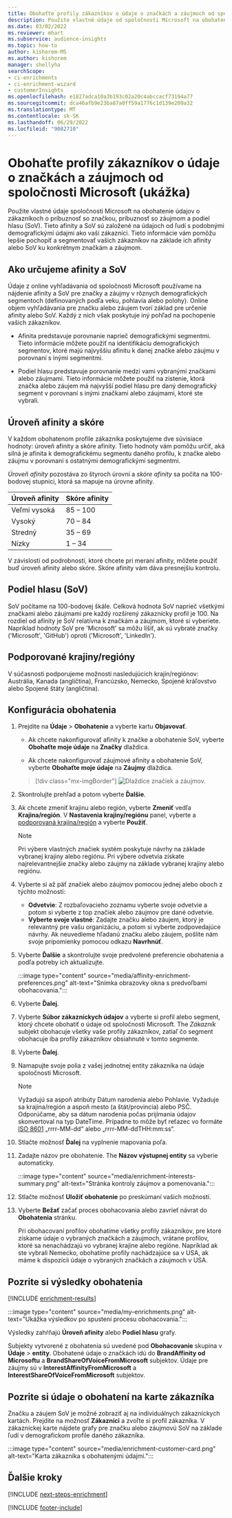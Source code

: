 ```yaml
---
title: Obohaťte profily zákazníkov o údaje o značkách a záujmoch od spoločnosti Microsoft (ukážka)
description: Použite vlastné údaje od spoločnosti Microsoft na obohatenie údajov o zákazníkoch o príbuznosť a zdieľanie hlasu.
ms.date: 03/02/2022
ms.reviewer: mhart
ms.subservice: audience-insights
ms.topic: how-to
author: kishorem-MS
ms.author: kishorem
manager: shellyha
searchScope:
- ci-enrichments
- ci-enrichment-wizard
- customerInsights
ms.openlocfilehash: e1827adca10a3b193c02a20c4abccacf73194a77
ms.sourcegitcommit: dca46afb9e23ba87a0ff59a1776c1d139e209a32
ms.translationtype: MT
ms.contentlocale: sk-SK
ms.lasthandoff: 06/29/2022
ms.locfileid: "9082710"
---
```

# <a name="enrich-customer-profiles-with-brands-and-interests-data-from-microsoft-preview"></a>Obohaťte profily zákazníkov o údaje o značkách a záujmoch od spoločnosti Microsoft (ukážka)

Použite vlastné údaje spoločnosti Microsoft na obohatenie údajov o zákazníkoch o príbuznosť so značkou, príbuznosť so záujmom a podiel hlasu (SoV). Tieto afinity a SoV sú založené na údajoch od ľudí s podobnými demografickými údajmi ako vaši zákazníci. Tieto informácie vám pomôžu lepšie pochopiť a segmentovať vašich zákazníkov na základe ich afinity alebo SoV ku konkrétnym značkám a záujmom.

## <a name="how-we-determine-affinities-and-sov"></a>Ako určujeme afinity a SoV

Údaje z online vyhľadávania od spoločnosti Microsoft používame na nájdenie afinity a SoV pre značky a záujmy v rôznych demografických segmentoch (definovaných podľa veku, pohlavia alebo polohy). Online objem vyhľadávania pre značku alebo záujem tvorí základ pre určenie afinity alebo SoV. Každý z nich však poskytuje iný pohľad na pochopenie vašich zákazníkov.

- Afinita predstavuje porovnanie naprieč demografickými segmentmi. Tieto informácie môžete použiť na identifikáciu demografických segmentov, ktoré majú najvyššiu afinitu k danej značke alebo záujmu v porovnaní s inými segmentmi.

- Podiel hlasu predstavuje porovnanie medzi vami vybranými značkami alebo záujmami. Tieto informácie môžete použiť na zistenie, ktorá značka alebo záujem má najvyšší podiel hlasu pre daný demografický segment v porovnaní s inými značkami alebo záujmami, ktoré ste vybrali.

## <a name="affinity-level-and-score"></a>Úroveň afinity a skóre

V každom obohatenom profile zákazníka poskytujeme dve súvisiace hodnoty: úroveň afinity a skóre afinity. Tieto hodnoty vám pomôžu určiť, aká silná je afinita k demografickému segmentu daného profilu, k značke alebo záujmu v porovnaní s ostatnými demografickými segmentmi.

*Úroveň afinity* pozostáva zo štyroch úrovní a *skóre afinity* sa počíta na 100-bodovej stupnici, ktorá sa mapuje na úrovne afinity.

|Úroveň afinity |Skóre afinity  |
|---------|---------|
|Veľmi vysoká     | 85 – 100       |
|Vysoký     | 70 – 84        |
|Stredný     | 35 – 69        |
|Nízky     | 1 – 34        |

V závislosti od podrobností, ktoré chcete pri meraní afinity, môžete použiť buď úroveň afinity alebo skóre. Skóre afinity vám dáva presnejšiu kontrolu.

## <a name="share-of-voice-sov"></a>Podiel hlasu (SoV)

SoV počítame na 100-bodovej škále. Celková hodnota SoV naprieč všetkými značkami alebo záujmami pre každý rozšírený zákaznícky profil je 100. Na rozdiel od afinity je SoV relatívna k značkám a záujmom, ktoré si vyberiete. Napríklad hodnoty SoV pre 'Microsoft' sa môžu líšiť, ak sú vybraté značky ('Microsoft', 'GitHub') oproti ('Microsoft', 'LinkedIn').

## <a name="supported-countriesregions"></a>Podporované krajiny/regióny

V súčasnosti podporujeme možnosti nasledujúcich krajín/regiónov: Austrália, Kanada (angličtina), Francúzsko, Nemecko, Spojené kráľovstvo alebo Spojené štáty (angličtina).

## <a name="configure-the-enrichment"></a>Konfigurácia obohatenia

1. Prejdite na **Údaje** > **Obohatenie** a vyberte kartu **Objavovať**.

   - Ak chcete nakonfigurovať afinity k značke a obohatenie SoV, vyberte **Obohaťte moje údaje** na **Značky** dlaždica.

   - Ak chcete nakonfigurovať záujmové afinity a obohatenie SoV, vyberte **Obohaťte moje údaje** na **Záujmy** dlaždica.

   > [!div class="mx-imgBorder"]
   > ![Dlaždice značiek a záujmov.](media/BrandsInterest-tile-Hub.png "Dlaždice značiek a záujmov")

1. Skontrolujte prehľad a potom vyberte **Ďalšie**.

1. Ak chcete zmeniť krajinu alebo región, vyberte **Zmeniť** vedľa **Krajina/región**. V **Nastavenia krajiny/regiónu** panel, vyberte a [podporovaná krajina/región](#supported-countriesregions) a vyberte **Použiť**.

   > [!NOTE]
   > Pri výbere vlastných značiek systém poskytuje návrhy na základe vybranej krajiny alebo regiónu. Pri výbere odvetvia získate najrelevantnejšie značky alebo záujmy na základe vybranej krajiny alebo regiónu.

1. Vyberte si až päť značiek alebo záujmov pomocou jednej alebo oboch z týchto možností:

   - **Odvetvie**: Z rozbaľovacieho zoznamu vyberte svoje odvetvie a potom si vyberte z top značiek alebo záujmov pre dané odvetvie.
   - **Vyberte svoje vlastné**: Zadajte značku alebo záujem, ktorý je relevantný pre vašu organizáciu, a potom si vyberte zodpovedajúce návrhy. Ak neuvedieme hľadanú značku alebo záujem, pošlite nám svoje pripomienky pomocou odkazu **Navrhnúť**.

1. Vyberte **Ďalšie** a skontrolujte svoje predvolené preferencie obohatenia a podľa potreby ich aktualizujte.

   :::image type="content" source="media/affinity-enrichment-preferences.png" alt-text="Snímka obrazovky okna s predvoľbami obohacovania.":::

1. Vyberte **Ďalej**.

1. Vyberte **Súbor zákazníckych údajov** a vyberte si profil alebo segment, ktorý chcete obohatiť o údaje od spoločnosti Microsoft. The *Zákazník* subjekt obohacuje všetky vaše profily zákazníkov, zatiaľ čo segment obohacuje iba profily zákazníkov obsiahnuté v tomto segmente.

1. Vyberte **Ďalej**.

1. Namapujte svoje polia z vašej jednotnej entity zákazníka na údaje spoločnosti Microsoft.

   > [!NOTE]
   > Vyžadujú sa aspoň atribúty Dátum narodenia alebo Pohlavie. Vyžaduje sa krajina/región a aspoň mesto (a štát/provincia) alebo PSČ. Odporúčame, aby sa dátum narodenia počas prijímania údajov skonvertoval na typ DateTime. Prípadne to môže byť reťazec vo formáte [ISO 8601](https://www.iso.org/iso-8601-date-and-time-format.html) „rrrr-MM-dd“ alebo „rrrr-MM-ddTHH:mm:ss“.

1. Stlačte možnosť **Ďalej** na vyplnenie mapovania poľa.

1. Zadajte názov pre obohatenie. The **Názov výstupnej entity** sa vyberie automaticky.

   :::image type="content" source="media/enrichment-interests-summary.png" alt-text="Stránka kontroly záujmov a pomenovania.":::

1. Stlačte možnosť **Uložiť obohatenie** po preskúmaní vašich možností.

1. Vyberte **Bežať** začať proces obohacovania alebo zavrieť návrat do **Obohatenia** stránku.

   Pri obohacovaní profilov obohatíme všetky profily zákazníkov, pre ktoré získame údaje o vybraných značkách a záujmoch, vrátane profilov, ktoré sa nenachádzajú vo vybranej krajine alebo regióne. Napríklad ak ste vybrali Nemecko, obohatíme profily nachádzajúce sa v USA, ak máme k dispozícii údaje o vybraných značkách a záujmoch v USA.

## <a name="view-enrichment-results"></a>Pozrite si výsledky obohatenia

[!INCLUDE [enrichment-results](includes/enrichment-results.md)]

:::image type="content" source="media/my-enrichments.png" alt-text="Ukážka výsledkov po spustení procesu obohacovania.":::

Výsledky zahŕňajú **Úroveň afinity** alebo **Podiel hlasu** grafy.

Subjekty vytvorené z obohatenia sú uvedené pod **Obohacovanie** skupina v **Údaje** > **entity**. Obohatené údaje o značkách idú do **BrandAffinity od Microsoftu** a **BrandShareOfVoiceFromMicrosoft** subjektov. Údaje pre záujmy sú v **InterestAffinityFromMicrosoft** a **InterestShareOfVoiceFromMicrosoft** subjektov.

## <a name="see-enrichment-data-on-the-customer-card"></a>Pozrite si údaje o obohatení na karte zákazníka

Značku a záujem SoV je možné zobraziť aj na individuálnych zákazníckych kartách. Prejdite na možnosť **Zákazníci** a zvoľte si profil zákazníka. V zákazníckej karte nájdete grafy pre značku alebo záujmovú SoV na základe ľudí v demografickom profile daného zákazníka.

:::image type="content" source="media/enrichment-customer-card.png" alt-text="Karta zákazníka s obohatenými údajmi.":::

## <a name="next-steps"></a>Ďalšie kroky

[!INCLUDE [next-steps-enrichment](includes/next-steps-enrichment.md)]


[!INCLUDE [footer-include](includes/footer-banner.md)]
